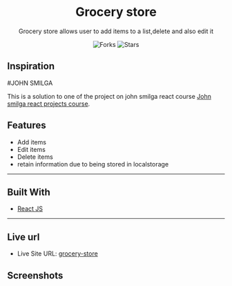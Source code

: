 <div align="center">
<h1 align="center">Grocery store </h1>
<p align="center">Grocery store allows user to add items to a list,delete and also edit it
</p>
 
![Forks](https://img.shields.io/github/forks/Simplyauf/GROCERY-STORE)
![Stars](https://img.shields.io/github/stars/Simplyauf/GROCERY-STORE)

</div>

## Inspiration
 #JOHN SMILGA
 
This is a solution to one of the project on john smilga react course [John smilga react projects course](https://www.youtube.com/watch?v=a_7Z7C_JCyo). 

## Features

- Add items
- Edit items
- Delete items
- retain information due to being stored in localstorage

---

## Built With

- [React JS](https://reactjs.org/)


---

## Live url

-   Live Site URL: [grocery-store](https://grocery-store-auf.netlify.app/)


## Screenshots
